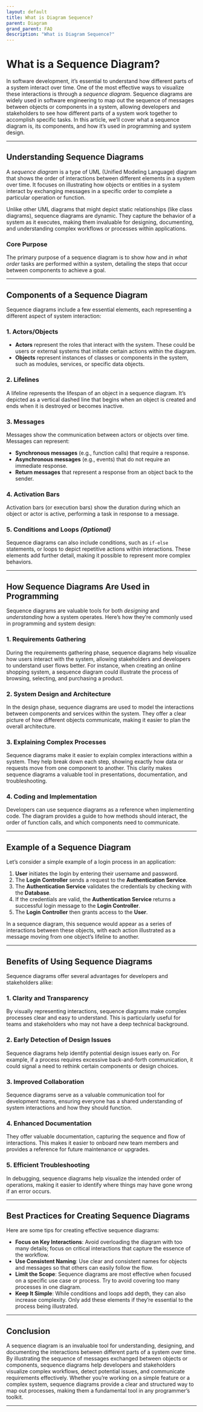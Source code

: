 ```yaml
---
layout: default
title: What is Diagram Sequence?
parent: Diagram
grand_parent: FAQ
description: "What is Diagram Sequence?"
---
```



# What is a Sequence Diagram?

In software development, it’s essential to understand how different parts of a system interact over time. One of the most effective ways to visualize these interactions is through a *sequence diagram*. Sequence diagrams are widely used in software engineering to map out the sequence of messages between objects or components in a system, allowing developers and stakeholders to see how different parts of a system work together to accomplish specific tasks. In this article, we’ll cover what a sequence diagram is, its components, and how it’s used in programming and system design.

---

## **Understanding Sequence Diagrams**

A *sequence diagram* is a type of UML (Unified Modeling Language) diagram that shows the order of interactions between different elements in a system over time. It focuses on illustrating how objects or entities in a system interact by exchanging messages in a specific order to complete a particular operation or function.

Unlike other UML diagrams that might depict static relationships (like class diagrams), sequence diagrams are dynamic. They capture the behavior of a system as it executes, making them invaluable for designing, documenting, and understanding complex workflows or processes within applications.

### **Core Purpose**

The primary purpose of a sequence diagram is to show *how* and *in what order* tasks are performed within a system, detailing the steps that occur between components to achieve a goal.

---

## **Components of a Sequence Diagram**

Sequence diagrams include a few essential elements, each representing a different aspect of system interaction:

### 1. **Actors/Objects**

- **Actors** represent the roles that interact with the system. These could be users or external systems that initiate certain actions within the diagram.
- **Objects** represent instances of classes or components in the system, such as modules, services, or specific data objects.

### 2. **Lifelines**

A lifeline represents the lifespan of an object in a sequence diagram. It’s depicted as a vertical dashed line that begins when an object is created and ends when it is destroyed or becomes inactive.

### 3. **Messages**

Messages show the communication between actors or objects over time. Messages can represent:
- **Synchronous messages** (e.g., function calls) that require a response.
- **Asynchronous messages** (e.g., events) that do not require an immediate response.
- **Return messages** that represent a response from an object back to the sender.

### 4. **Activation Bars**

Activation bars (or execution bars) show the duration during which an object or actor is active, performing a task in response to a message.

### 5. **Conditions and Loops** *(Optional)*

Sequence diagrams can also include conditions, such as `if-else` statements, or loops to depict repetitive actions within interactions. These elements add further detail, making it possible to represent more complex behaviors.

---

## **How Sequence Diagrams Are Used in Programming**

Sequence diagrams are valuable tools for both *designing* and *understanding* how a system operates. Here’s how they’re commonly used in programming and system design:

### 1. **Requirements Gathering**

During the requirements gathering phase, sequence diagrams help visualize how users interact with the system, allowing stakeholders and developers to understand user flows better. For instance, when creating an online shopping system, a sequence diagram could illustrate the process of browsing, selecting, and purchasing a product.

### 2. **System Design and Architecture**

In the design phase, sequence diagrams are used to model the interactions between components and services within the system. They offer a clear picture of how different objects communicate, making it easier to plan the overall architecture.

### 3. **Explaining Complex Processes**

Sequence diagrams make it easier to explain complex interactions within a system. They help break down each step, showing exactly how data or requests move from one component to another. This clarity makes sequence diagrams a valuable tool in presentations, documentation, and troubleshooting.

### 4. **Coding and Implementation**

Developers can use sequence diagrams as a reference when implementing code. The diagram provides a guide to how methods should interact, the order of function calls, and which components need to communicate.

---

## **Example of a Sequence Diagram**

Let’s consider a simple example of a login process in an application:

1. **User** initiates the login by entering their username and password.
2. The **Login Controller** sends a request to the **Authentication Service**.
3. The **Authentication Service** validates the credentials by checking with the **Database**.
4. If the credentials are valid, the **Authentication Service** returns a successful login message to the **Login Controller**.
5. The **Login Controller** then grants access to the **User**.

In a sequence diagram, this sequence would appear as a series of interactions between these objects, with each action illustrated as a message moving from one object’s lifeline to another.

---

## **Benefits of Using Sequence Diagrams**

Sequence diagrams offer several advantages for developers and stakeholders alike:

### 1. **Clarity and Transparency**

By visually representing interactions, sequence diagrams make complex processes clear and easy to understand. This is particularly useful for teams and stakeholders who may not have a deep technical background.

### 2. **Early Detection of Design Issues**

Sequence diagrams help identify potential design issues early on. For example, if a process requires excessive back-and-forth communication, it could signal a need to rethink certain components or design choices.

### 3. **Improved Collaboration**

Sequence diagrams serve as a valuable communication tool for development teams, ensuring everyone has a shared understanding of system interactions and how they should function.

### 4. **Enhanced Documentation**

They offer valuable documentation, capturing the sequence and flow of interactions. This makes it easier to onboard new team members and provides a reference for future maintenance or upgrades.

### 5. **Efficient Troubleshooting**

In debugging, sequence diagrams help visualize the intended order of operations, making it easier to identify where things may have gone wrong if an error occurs.

---

## **Best Practices for Creating Sequence Diagrams**

Here are some tips for creating effective sequence diagrams:

- **Focus on Key Interactions**: Avoid overloading the diagram with too many details; focus on critical interactions that capture the essence of the workflow.
- **Use Consistent Naming**: Use clear and consistent names for objects and messages so that others can easily follow the flow.
- **Limit the Scope**: Sequence diagrams are most effective when focused on a specific use case or process. Try to avoid covering too many processes in one diagram.
- **Keep It Simple**: While conditions and loops add depth, they can also increase complexity. Only add these elements if they’re essential to the process being illustrated.

---

## **Conclusion**

A sequence diagram is an invaluable tool for understanding, designing, and documenting the interactions between different parts of a system over time. By illustrating the sequence of messages exchanged between objects or components, sequence diagrams help developers and stakeholders visualize complex workflows, detect potential issues, and communicate requirements effectively. Whether you’re working on a simple feature or a complex system, sequence diagrams provide a clear and structured way to map out processes, making them a fundamental tool in any programmer’s toolkit.

--- 